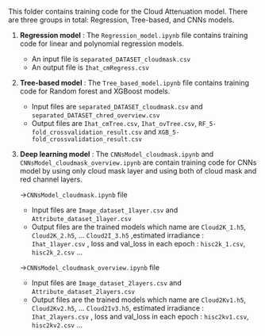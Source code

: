 This folder contains training code for the Cloud Attenuation model. There are three groups in total: Regression, Tree-based, and CNNs models.  
1. **Regression model** : The <code>Regression_model.ipynb</code> file contains training code for linear and polynomial regression models.  
   - An input file is <code>separated_DATASET_cloudmask.csv</code>
   - An output file is <code>Ihat_cmRegress.csv</code>  
   
2. **Tree-based model** : The <code>Tree_based_model.ipynb</code> file contains training code for Random forest and XGBoost models.  
   - Input files are <code>separated_DATASET_cloudmask.csv</code> and <code>separated_DATASET_chred_overview.csv</code>
   - Output files are <code>Ihat_cmTree.csv</code>, <code>Ihat_ovTree.csv</code>, <code>RF_5-fold_crossvalidation_result.csv</code> and <code>XGB_5-fold_crossvalidation_result.csv</code>

3. **Deep learning model** : The `CNNsModel_cloudmask.ipynb` and `CNNsModel_cloudmask_overview.ipynb` are contain training code for CNNs model by using only cloud mask layer and using both of cloud mask and red channel layers.

   ->`CNNsModel_cloudmask.ipynb` file
   - Input files  are `Image_dataset_1layer.csv` and `Attribute_dataset_1layer.csv`
   - Output files are the trained models which name are `Cloud2K_1.h5`, `Cloud2K_2.h5`, ... `Cloud2I_3.h5` 
     ,estimated irradiance : `Ihat_1layer.csv` , loss and val_loss in each epoch : `hisc2k_1.csv`, `hisc2k_2.csv` ...

   ->`CNNsModel_cloudmask_overview.ipynb` file
   - Input files are `Image_dataset_2layers.csv` and `Attribute_dataset_2layers.csv`
   - Output files are the trained models which name are `Cloud2Kv1.h5`, `Cloud2Kv2.h5`, ... `Cloud2Iv3.h5`, estimated irradiance : `Ihat_2layers.csv` , loss and val_loss in each epoch : `hisc2kv1.csv`, `hisc2kv2.csv` ...
